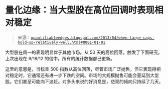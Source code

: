 <!--yml

分类：未分类

日期：2024-05-18 08:42:49

-->

# 量化边缘：当大型股在高位回调时表现相对稳定

> 来源：[`quantifiableedges.blogspot.com/2013/04/when-large-caps-hold-up-relatively-well.html#0001-01-01`](http://quantifiableedges.blogspot.com/2013/04/when-large-caps-hold-up-relatively-well.html#0001-01-01)

大型股在周一的表现明显优于其他市场。从 50 天的高位回落，触发了下面研究。上次出现在 9/18/12 的信中。所有的统计数据都已更新。

这里的意思是，当标普 500 指数从高位回落，尽管市场广泛抛售，但它表现得相对稳定时，它通常还有进一步下跌的空间。市场的大规模抛售可能会蔓延到大型股。它们甚至可能向下追赶。对多头来说的好消息是，悲观的倾向只持续了几天。
